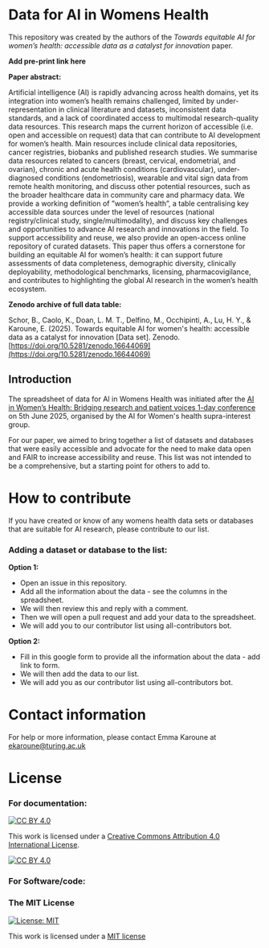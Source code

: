 # Data for AI in Womens Health

This repository was created by the authors of the *Towards equitable AI for women’s health: accessible data as a catalyst for innovation* paper.

**Add  pre-print link here**

**Paper abstract:**

Artificial intelligence (AI) is rapidly advancing across health domains, yet its integration into women’s health remains challenged, limited by under-representation in clinical literature and datasets, inconsistent data standards, and a lack of coordinated access to multimodal research-quality data resources. This research maps the current horizon of accessible (i.e. open and accessible on request) data that can contribute to AI development for women’s health. Main resources include clinical data repositories, cancer registries, biobanks and published research studies. We summarise data resources related to cancers (breast, cervical, endometrial, and ovarian), chronic and acute health conditions (cardiovascular), under-diagnosed conditions (endometriosis), wearable and vital sign data from remote health monitoring, and discuss other potential resources, such as the broader healthcare data in community care and pharmacy data. We provide a working definition of ”women’s health”, a table centralising key accessible data sources under the level of resources (national registry/clinical study, single/multimodality), and discuss key challenges and opportunities to advance AI research and innovations in the field. To support accessibility and reuse, we also provide an open-access online repository of curated datasets. This paper thus offers a cornerstone for building an equitable AI for women’s health: it can support future assessments of data completeness, demographic diversity, clinically deployability, methodological benchmarks, licensing, pharmacovigilance, and contributes to highlighting the global AI research in the women’s health ecosystem.


**Zenodo archive of full data table:**

Schor, B., Caolo, K., Doan, L. M. T., Delfino, M., Occhipinti, A., Lu, H. Y., & Karoune, E. (2025). Towards equitable AI for women's health: accessible data as a catalyst for innovation [Data set]. Zenodo. [https://doi.org/10.5281/zenodo.16644069](https://doi.org/10.5281/zenodo.16644069)



## Introduction

The spreadsheet of data for AI in Womens Health was initiated after the [AI in Women’s Health: Bridging research and patient voices 1-day conference](https://www.crassh.cam.ac.uk/blog/ai-in-womens-health-bridging-research-and-patient-voices-i-event-report/) on 5th June 2025, organised by the AI for Women's health supra-interest group. 

For our paper, we aimed to bring together a list of datasets and databases that were easily accessible and advocate for the need to make data open and FAIR to increase accessibility and reuse. This list was not intended to be a comprehensive, but a starting point for others to add to.  

# How to contribute

If you have created or know of any womens health data sets or databases that are suitable for AI research, please contribute to our list.

### Adding a dataset or database to the list:
**Option 1:**
  * Open an issue in this repository.
  * Add all the information about the data - see the columns in the spreadsheet.
  * We will then review this and reply with a comment.
  * Then we will open a pull request and add your data to the spreadsheet.
  * We will add you to our contributor list using all-contributors bot.

**Option 2:**
* Fill in this google form to provide all the information about the data - add link to form.
* We will then add the data to our list.
* We will add you as our contributor list using all-contributors bot.


# Contact information
For help or more information, please contact Emma Karoune at ekaroune@turing.ac.uk

# License

### For documentation:
[![CC BY 4.0][cc-by-shield]][cc-by]

This work is licensed under a
[Creative Commons Attribution 4.0 International License][cc-by].

[![CC BY 4.0][cc-by-image]][cc-by]

[cc-by]: http://creativecommons.org/licenses/by/4.0/
[cc-by-image]: https://i.creativecommons.org/l/by/4.0/88x31.png
[cc-by-shield]: https://img.shields.io/badge/License-CC%20BY%204.0-lightgrey.svg

### For Software/code:
### The MIT License
[![License: MIT](https://img.shields.io/badge/License-MIT-yellow.svg)](https://opensource.org/licenses/MIT)

This work is licensed under a [MIT license](https://opensource.org/licenses/MIT)

